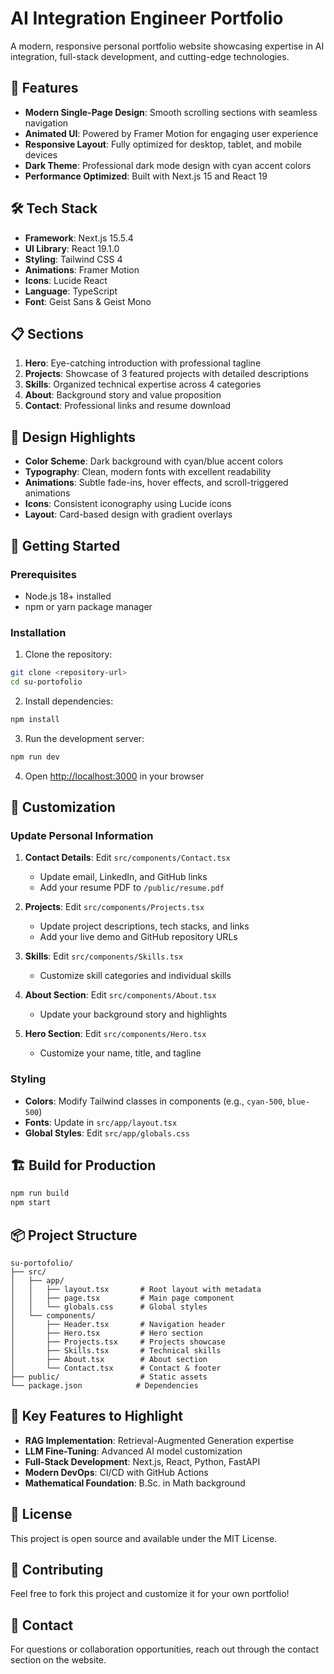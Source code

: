 # AI Integration Engineer Portfolio

A modern, responsive personal portfolio website showcasing expertise in AI integration, full-stack development, and cutting-edge technologies.

## 🚀 Features

- **Modern Single-Page Design**: Smooth scrolling sections with seamless navigation
- **Animated UI**: Powered by Framer Motion for engaging user experience
- **Responsive Layout**: Fully optimized for desktop, tablet, and mobile devices
- **Dark Theme**: Professional dark mode design with cyan accent colors
- **Performance Optimized**: Built with Next.js 15 and React 19

## 🛠️ Tech Stack

- **Framework**: Next.js 15.5.4
- **UI Library**: React 19.1.0
- **Styling**: Tailwind CSS 4
- **Animations**: Framer Motion
- **Icons**: Lucide React
- **Language**: TypeScript
- **Font**: Geist Sans & Geist Mono

## 📋 Sections

1. **Hero**: Eye-catching introduction with professional tagline
2. **Projects**: Showcase of 3 featured projects with detailed descriptions
3. **Skills**: Organized technical expertise across 4 categories
4. **About**: Background story and value proposition
5. **Contact**: Professional links and resume download

## 🎨 Design Highlights

- **Color Scheme**: Dark background with cyan/blue accent colors
- **Typography**: Clean, modern fonts with excellent readability
- **Animations**: Subtle fade-ins, hover effects, and scroll-triggered animations
- **Icons**: Consistent iconography using Lucide icons
- **Layout**: Card-based design with gradient overlays

## 🚦 Getting Started

### Prerequisites

- Node.js 18+ installed
- npm or yarn package manager

### Installation

1. Clone the repository:

```bash
git clone <repository-url>
cd su-portofolio
```

2. Install dependencies:

```bash
npm install
```

3. Run the development server:

```bash
npm run dev
```

4. Open [http://localhost:3000](http://localhost:3000) in your browser

## 📝 Customization

### Update Personal Information

1. **Contact Details**: Edit `src/components/Contact.tsx`

   - Update email, LinkedIn, and GitHub links
   - Add your resume PDF to `/public/resume.pdf`

2. **Projects**: Edit `src/components/Projects.tsx`

   - Update project descriptions, tech stacks, and links
   - Add your live demo and GitHub repository URLs

3. **Skills**: Edit `src/components/Skills.tsx`

   - Customize skill categories and individual skills

4. **About Section**: Edit `src/components/About.tsx`

   - Update your background story and highlights

5. **Hero Section**: Edit `src/components/Hero.tsx`
   - Customize your name, title, and tagline

### Styling

- **Colors**: Modify Tailwind classes in components (e.g., `cyan-500`, `blue-500`)
- **Fonts**: Update in `src/app/layout.tsx`
- **Global Styles**: Edit `src/app/globals.css`

## 🏗️ Build for Production

```bash
npm run build
npm start
```

## 📦 Project Structure

```
su-portofolio/
├── src/
│   ├── app/
│   │   ├── layout.tsx       # Root layout with metadata
│   │   ├── page.tsx         # Main page component
│   │   └── globals.css      # Global styles
│   └── components/
│       ├── Header.tsx       # Navigation header
│       ├── Hero.tsx         # Hero section
│       ├── Projects.tsx     # Projects showcase
│       ├── Skills.tsx       # Technical skills
│       ├── About.tsx        # About section
│       └── Contact.tsx      # Contact & footer
├── public/                  # Static assets
└── package.json            # Dependencies
```

## 🎯 Key Features to Highlight

- **RAG Implementation**: Retrieval-Augmented Generation expertise
- **LLM Fine-Tuning**: Advanced AI model customization
- **Full-Stack Development**: Next.js, React, Python, FastAPI
- **Modern DevOps**: CI/CD with GitHub Actions
- **Mathematical Foundation**: B.Sc. in Math background

## 📄 License

This project is open source and available under the MIT License.

## 🤝 Contributing

Feel free to fork this project and customize it for your own portfolio!

## 📧 Contact

For questions or collaboration opportunities, reach out through the contact section on the website.
